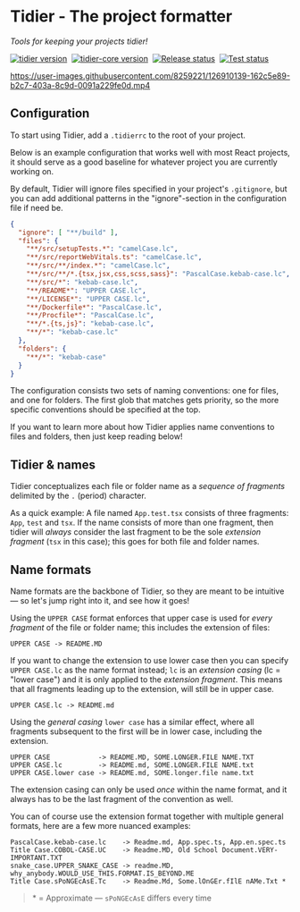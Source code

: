 # Tidier - The project formatter

_Tools for keeping your projects tidier!_

[![tidier version](https://img.shields.io/npm/v/tidier?logo=npm&label=tidier)](https://www.npmjs.com/package/tidier)&nbsp;
[![tidier-core version](https://img.shields.io/npm/v/tidier-core?logo=npm&label=tidier-core)](https://www.npmjs.com/package/tidier-core)&nbsp;
[![Release status](https://img.shields.io/github/workflow/status/mausworks/tidier/release?event=push&logoColor=ffffff&logo=github-actions&label=Release)](https://github.com/mausworks/tidier/actions/workflows/release.yml)&nbsp;
[![Test status](https://img.shields.io/github/workflow/status/mausworks/tidier/release?event=push&logoColor=ffffff&logo=github-actions&label=Tests)](https://github.com/mausworks/tidier/actions/workflows/test.yml)

https://user-images.githubusercontent.com/8259221/126910139-162c5e89-b2c7-403a-8c9d-0091a229fe0d.mp4

## Configuration

To start using Tidier, add a `.tidierrc` to the root of your project.

Below is an example configuration that works well with most React projects,
it should serve as a good baseline for whatever project you are currently working on.

By default, Tidier will ignore files specified in your project's `.gitignore`,
but you can add additional patterns in the "ignore"-section in the configuration file if need be.

```json
{
  "ignore": [ "**/build" ],
  "files": {
    "**/src/setupTests.*": "camelCase.lc",
    "**/src/reportWebVitals.ts": "camelCase.lc",
    "**/src/**/index.*": "camelCase.lc",
    "**/src/**/*.{tsx,jsx,css,scss,sass}": "PascalCase.kebab-case.lc",
    "**/src/*": "kebab-case.lc",
    "**/README*": "UPPER CASE.lc",
    "**/LICENSE*": "UPPER CASE.lc",
    "**/Dockerfile*": "PascalCase.lc",
    "**/Procfile*": "PascalCase.lc",
    "**/*.{ts,js}": "kebab-case.lc",
    "**/*": "kebab-case.lc"
  },
  "folders": {
    "**/*": "kebab-case"
  }
}
```

The configuration consists two sets of naming conventions: one for files, and one for folders. 
The first glob that matches gets priority, so the more specific conventions should be specified at the top.

If you want to learn more about how Tidier applies name conventions to files and folders, 
then just keep reading below!

## Tidier & names

Tidier conceptualizes each file or folder name as a _sequence of fragments_ delimited by the `.` (period) character.

As a quick example: A file named `App.test.tsx` consists of three fragments: `App`, `test` and `tsx`.
If the name consists of more than one fragment, then tidier will _always_ consider the last fragment 
to be the sole _extension fragment_ (`tsx` in this case); this goes for both file and folder names.

## Name formats

Name formats are the backbone of Tidier, so they are meant to be intuitive&mdash;
so let's jump right into it, and see how it goes!

Using the `UPPER CASE` format enforces that upper case
is used for _every fragment_ of the file or folder name;
this includes the extension of files:

```
UPPER CASE -> README.MD
```

If you want to change the extension to use lower case
then you can specify `UPPER CASE.lc` as the name format instead; 
`lc` is an _extension casing_ (lc = "lower case") and it is only applied to the _extension fragment_.
This means that all fragments leading up to the extension, will still be in upper case.

```
UPPER CASE.lc -> README.md
```

Using the _general casing_ `lower case` has a similar effect,
where all fragments subsequent to the first will be in lower case, including the extension.

```
UPPER CASE            -> README.MD, SOME.LONGER.FILE NAME.TXT
UPPER CASE.lc         -> README.md, SOME.LONGER.FILE NAME.txt
UPPER CASE.lower case -> README.md, SOME.longer.file name.txt
```

The extension casing can only be used _once_ within the name format,
and it always has to be the last fragment of the convention as well.

You can of course use the extension format together with multiple general formats,
here are a few more nuanced examples:

```
PascalCase.kebab-case.lc    -> Readme.md, App.spec.ts, App.en.spec.ts
Title Case.COBOL-CASE.UC    -> Readme.MD, Old School Document.VERY-IMPORTANT.TXT
snake_case.UPPER_SNAKE_CASE -> readme.MD, why_anybody.WOULD_USE_THIS.FORMAT.IS_BEYOND.ME
Title Case.sPoNGEcAsE.Tc    -> Readme.Md, Some.lOnGEr.fIlE nAMe.Txt *
```

> \* = Approximate &mdash; `sPoNGEcAsE` differs every time
